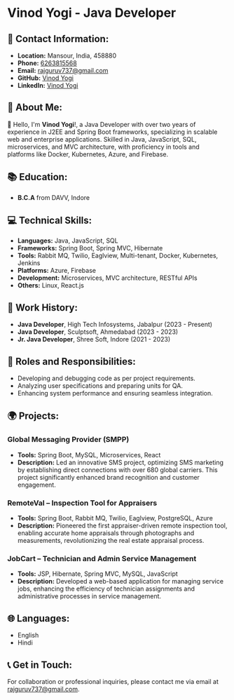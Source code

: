 # Vinod Yogi - Java Developer

## 📍 Contact Information:
- **Location:** Mansour, India, 458880
- **Phone:** [6263815568](tel:6263815568)
- **Email:** [rajguruv737@gmail.com](mailto:rajguruv737@gmail.com)
- **GitHub:** [Vinod Yogi](https://github.com/MR-VINODYOGI)
- **LinkedIn:** [Vinod Yogi](https://www.linkedin.com/in/vinod-yogi)

## 💫 About Me:
👋 Hello, I'm **Vinod Yogi**!, a Java Developer with over two years of experience in J2EE and Spring Boot frameworks, specializing in scalable web and enterprise applications. Skilled in Java, JavaScript, SQL, microservices, and MVC architecture, with proficiency in tools and platforms like Docker, Kubernetes, Azure, and Firebase.

## 📚 Education:
- **B.C.A** from DAVV, Indore

## 💻 Technical Skills:
- **Languages:** Java, JavaScript, SQL
- **Frameworks:** Spring Boot, Spring MVC, Hibernate
- **Tools:** Rabbit MQ, Twilio, Eaglview, Multi-tenant, Docker, Kubernetes, Jenkins
- **Platforms:** Azure, Firebase
- **Development:** Microservices, MVC architecture, RESTful APIs
- **Others:** Linux, React.js

## 📜 Work History:
- **Java Developer**, High Tech Infosystems, Jabalpur (2023 - Present)
- **Java Developer**, Sculptsoft, Ahmedabad (2023 - 2023)
- **Jr. Java Developer**, Shree Soft, Indore (2021 - 2023)

## 🔧 Roles and Responsibilities:
- Developing and debugging code as per project requirements.
- Analyzing user specifications and preparing units for QA.
- Enhancing system performance and ensuring seamless integration.

## 🌍 Projects:
### Global Messaging Provider (SMPP)
- **Tools:** Spring Boot, MySQL, Microservices, React
- **Description:** Led an innovative SMS project, optimizing SMS marketing by establishing direct connections with over 680 global carriers. This project significantly enhanced brand recognition and customer engagement.

### RemoteVal – Inspection Tool for Appraisers
- **Tools:** Spring Boot, Rabbit MQ, Twilio, Eaglview, PostgreSQL, Azure
- **Description:** Pioneered the first appraiser-driven remote inspection tool, enabling accurate home appraisals through photographs and measurements, revolutionizing the real estate appraisal process.

### JobCart – Technician and Admin Service Management
- **Tools:** JSP, Hibernate, Spring MVC, MySQL, JavaScript
- **Description:** Developed a web-based application for managing service jobs, enhancing the efficiency of technician assignments and administrative processes in service management.

## 🌐 Languages:
- English
- Hindi

## 📞 Get in Touch:
For collaboration or professional inquiries, please contact me via email at [rajguruv737@gmail.com](mailto:rajguruv737@gmail.com).
